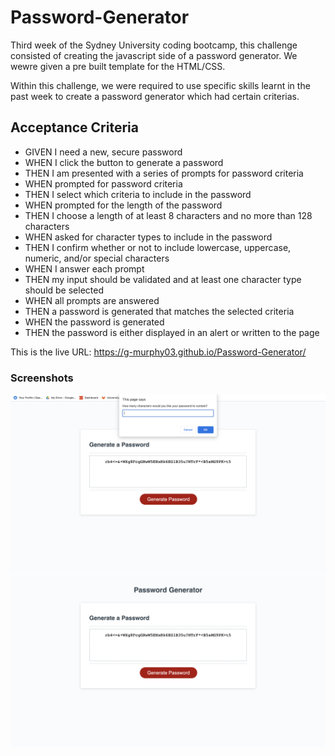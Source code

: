 # Password-Generator
Third week of the Sydney University coding bootcamp, this challenge consisted of creating the javascript side of a password generator. We wewre given a pre built template for the HTML/CSS. 

Within this challenge, we were required to use specific skills learnt in the past week to create a password generator which had certain criterias.

## Acceptance Criteria
- GIVEN I need a new, secure password
- WHEN I click the button to generate a password
- THEN I am presented with a series of prompts for password criteria
- WHEN prompted for password criteria
- THEN I select which criteria to include in the password
- WHEN prompted for the length of the password
- THEN I choose a length of at least 8 characters and no more than 128 characters
- WHEN asked for character types to include in the password
- THEN I confirm whether or not to include lowercase, uppercase, numeric, and/or special characters
- WHEN I answer each prompt
- THEN my input should be validated and at least one character type should be selected
- WHEN all prompts are answered
- THEN a password is generated that matches the selected criteria
- WHEN the password is generated
- THEN the password is either displayed in an alert or written to the page

This is the live URL: https://g-murphy03.github.io/Password-Generator/

### Screenshots
![Screenshot 1](/assets/images/Screenshot-1.png)
![Screenshot 2](/assets/images/Screenshot-2.png)